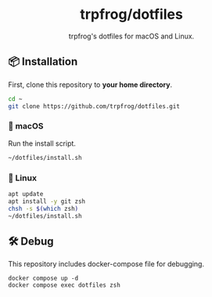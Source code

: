 <h1 align="center">trpfrog/dotfiles</h1>
<p align="center">
  trpfrog's dotfiles for macOS and Linux.
</p>

## 📦 Installation

First, clone this repository to **your home directory**.

```bash
cd ~
git clone https://github.com/trpfrog/dotfiles.git
```

### 🍎 macOS

Run the install script.

```bash
~/dotfiles/install.sh
```

### 🐧 Linux

```bash
apt update
apt install -y git zsh
chsh -s $(which zsh)
~/dotfiles/install.sh
```

## 🛠️ Debug

This repository includes docker-compose file for debugging.

```
docker compose up -d
docker compose exec dotfiles zsh
```
